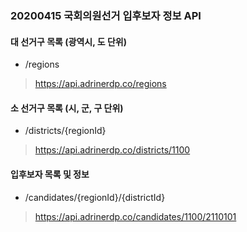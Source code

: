 ### 20200415 국회의원선거 입후보자 정보 API

#### 대 선거구 목록 (광역시, 도 단위)
- /regions
> https://api.adrinerdp.co/regions

#### 소 선거구 목록 (시, 군, 구 단위)
- /districts/{regionId}
> https://api.adrinerdp.co/districts/1100

#### 입후보자 목록 및 정보
- /candidates/{regionId}/{districtId}
> https://api.adrinerdp.co/candidates/1100/2110101